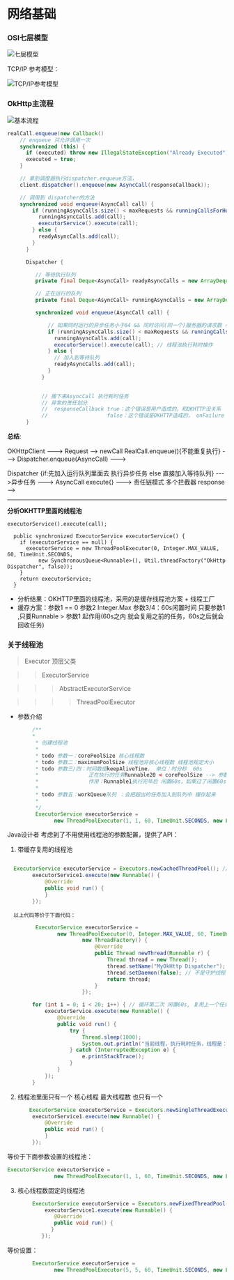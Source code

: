 # 网络基础

### OSI七层模型

![七层模型](./images/READEME_base-1631005221386.png)

TCP/IP 参考模型：

![TCP/IP参考模型](./images/READEME_base-1631005979624.png)

### OkHttp主流程

![基本流程](./images/READEME_base-1631021279863.png)

```java
realCall.enqueue(new Callback()
    // enqueue 只允许调用一次
    synchronized (this) {
      if (executed) throw new IllegalStateException("Already Executed");
      executed = true;
    }

    // 拿到调度器执行dispatcher.enqueue方法，
    client.dispatcher().enqueue(new AsyncCall(responseCallback));

    // 调用到 dispatcher的方法
    synchronized void enqueue(AsyncCall call) {
        if (runningAsyncCalls.size() < maxRequests && runningCallsForHost(call) < maxRequestsPerHost) {
          runningAsyncCalls.add(call);
          executorService().execute(call);
        } else {
          readyAsyncCalls.add(call);
        }
      }

      Dispatcher {

         // 等待执行队列
         private final Deque<AsyncCall> readyAsyncCalls = new ArrayDeque<>();

         // 正在运行的队列
         private final Deque<AsyncCall> runningAsyncCalls = new ArrayDeque<>();

         synchronized void enqueue(AsyncCall call) {

             // 如果同时运行的异步任务小于64 && 同时访问(同一个)服务器的请求数 小于5个 ----> 把运行的任务加入到 运行队列中 然后执行
             if (runningAsyncCalls.size() < maxRequests && runningCallsForHost(call) < maxRequestsPerHost) {
               runningAsyncCalls.add(call);
               executorService().execute(call); // 线程池执行耗时操作
             } else {
               // 加入到等待队列
               readyAsyncCalls.add(call);
             }
           }
           

           // 接下来AsyncCall 执行耗时任务
           // 异常的责任划分
           //  responseCallback true：这个错误是用户造成的，和OKHTTP没关系
           //                   false：这个错误是OKHTTP造成的， onFailure
      }
```

   **总结**:

OKHttpClient ---> Request --> newCall RealCall.enqueue(){不能重复执行} ---> Dispatcher.enqueue(AsyncCall) --->

Dispatcher {if:先加入运行队列里面去 执行异步任务 else 直接加入等待队列} --->异步任务 ---> AsyncCall execute{} --->
责任链模式 多个拦截器 response -->

---
**分析OKHTTP里面的线程池**

```
executorService().execute(call);

  public synchronized ExecutorService executorService() {
    if (executorService == null) {
      executorService = new ThreadPoolExecutor(0, Integer.MAX_VALUE, 60, TimeUnit.SECONDS,
          new SynchronousQueue<Runnable>(), Util.threadFactory("OkHttp Dispatcher", false));
    }
    return executorService;
  }
```

* 分析结果：OKHTTP里面的线程池，采用的是缓存线程池方案 + 线程工厂
* 缓存方案：参数1 == 0
  参数2 Integer.Max
  参数3/4：60s闲置时间 只要参数1 ,只要Runnable > 参数1 起作用(60s之内 就会复用之前的任务，60s之后就会回收任务)


### 关于线程池

>Executor 顶层父类

>>ExecutorService

>>>AbstractExecutorService

>>>>ThreadPoolExecutor

* 参数介绍

```java
        /**
        * 
         * 创建线程池
         * 
         * todo 参数一：corePoolSize 核心线程数
         * todo 参数二：maximumPoolSize 线程池非核心线程数 线程池规定大小
         * todo 参数三/四：时间数值keepAliveTime， 单位：时分秒  60s
         *                正在执行的任务Runnable20 < corePoolSize --> 参数三/参数四 才会起作用
         *                作用：Runnable1执行完毕后 闲置60s，如果过了闲置60s,会回收掉Runnable1任务,，如果在闲置时间60s 复用此线程Runnable1
         *
         * todo 参数五：workQueue队列 ：会把超出的任务加入到队列中 缓存起来
         *
         */
         ExecutorService executorService =
               new ThreadPoolExecutor(1, 1, 60, TimeUnit.SECONDS, new LinkedBlockingDeque<Runnable>());
```

Java设计者 考虑到了不用使用线程池的参数配置，提供了API：
1. 带缓存复用的线程池

```java

  ExecutorService executorService = Executors.newCachedThreadPool(); // 缓存线程池方案
        executorService1.execute(new Runnable() {
            @Override
            public void run() {
            }
        });
```
      以上代码等价于下面代码：
```java
         ExecutorService executorService =
                new ThreadPoolExecutor(0, Integer.MAX_VALUE, 60, TimeUnit.SECONDS, new SynchronousQueue<Runnable>(),
                        new ThreadFactory() {
                            @Override
                            public Thread newThread(Runnable r) {
                                Thread thread = new Thread();
                                thread.setName("MyOkHttp Dispatcher");
                                thread.setDaemon(false); // 不是守护线程
                                return thread;
                            }
                        });

        for (int i = 0; i < 20; i++) { // 循环第二次 闲置60s, 复用上一个任务
            executorService.execute(new Runnable() {
                @Override
                public void run() {
                    try {
                        Thread.sleep(1000);
                        System.out.println("当前线程，执行耗时任务，线程是：" + Thread.currentThread().getName());
                    } catch (InterruptedException e) {
                        e.printStackTrace();
                    }
                }
            });
        }
```
2. 线程池里面只有一个 核心线程 最大线程数 也只有一个
```java
       ExecutorService executorService = Executors.newSingleThreadExecutor(); // 单任务线程池
        executorService1.execute(new Runnable() {
            @Override
            public void run() {
            }
        });
```

等价于下面参数设置的线程池：
```java
ExecutorService executorService =
               new ThreadPoolExecutor(1, 1, 60, TimeUnit.SECONDS, new LinkedBlockingDeque<Runnable>());
```

3. 核心线程数固定的线程池

```java
        ExecutorService executorService = Executors.newFixedThreadPool(5); // 指定固定大小线程池
            executorService1.execute(new Runnable() {
               @Override
               public void run() {
              }
           });
```

等价设置：

```java
        ExecutorService executorService =
               new ThreadPoolExecutor(5, 5, 60, TimeUnit.SECONDS, new LinkedBlockingDeque<Runnable>());
```

